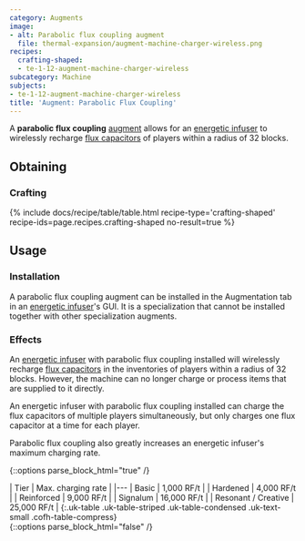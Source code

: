 ```yaml
---
category: Augments
image:
- alt: Parabolic flux coupling augment
  file: thermal-expansion/augment-machine-charger-wireless.png
recipes:
  crafting-shaped:
  - te-1-12-augment-machine-charger-wireless
subcategory: Machine
subjects:
- te-1-12-augment-machine-charger-wireless
title: 'Augment: Parabolic Flux Coupling'
---
```


A **parabolic flux coupling** [augment](../augments/) allows for an
[energetic infuser](../energetic-infuser/) to wirelessly recharge [flux
capacitors](../flux-capacitor/) of players within a radius of 32 blocks.


Obtaining
---------

### Crafting
{% include docs/recipe/table/table.html recipe-type='crafting-shaped' recipe-ids=page.recipes.crafting-shaped no-result=true %}


Usage
-----

### Installation
A parabolic flux coupling augment can be installed in the Augmentation tab in an
[energetic infuser](../energetic-infuser/)'s GUI. It is a specialization that
cannot be installed together with other specialization augments.

### Effects
An [energetic infuser](../energetic-infuser/) with parabolic flux coupling
installed will wirelessly recharge [flux capacitors](../flux-capacitor/) in
the inventories of players within a radius of 32 blocks. However, the machine
can no longer charge or process items that are supplied to it directly.

An energetic infuser with parabolic flux coupling installed can charge the flux
capacitors of multiple players simultaneously, but only charges one flux
capacitor at a time for each player.

Parabolic flux coupling also greatly increases an energetic infuser's maximum
charging rate.

{::options parse_block_html="true" /}
<div class="uk-overflow-container">
| Tier | Max. charging rate |
|---
| Basic | 1,000 RF/t |
| Hardened | 4,000 RF/t |
| Reinforced | 9,000 RF/t |
| Signalum | 16,000 RF/t |
| Resonant / Creative | 25,000 RF/t |
{:.uk-table .uk-table-striped .uk-table-condensed .uk-text-small .cofh-table-compress}
</div>
{::options parse_block_html="false" /}
